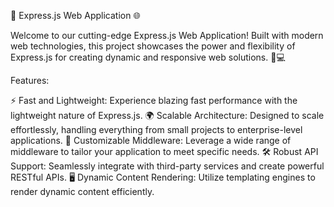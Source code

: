 🚀 Express.js Web Application 🌐

Welcome to our cutting-edge Express.js Web Application! Built with modern web technologies, this project showcases the power and flexibility of Express.js for 
creating dynamic and responsive web solutions. 🌟💻 
 
Features:

⚡ Fast and Lightweight: Experience blazing fast performance with the lightweight nature of Express.js.
🌍 Scalable Architecture: Designed to scale effortlessly, handling everything from small projects to enterprise-level applications.
🔧 Customizable Middleware: Leverage a wide range of middleware to tailor your application to meet specific needs.
🛠️ Robust API Support: Seamlessly integrate with third-party services and create powerful RESTful APIs.
🖥️ Dynamic Content Rendering: Utilize templating engines to render dynamic content efficiently.

